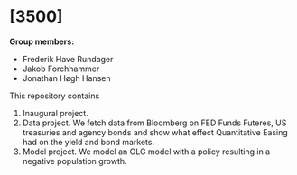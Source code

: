 # \[3500\]

**Group members:**
- Frederik Have Rundager
- Jakob Forchhammer 
- Jonathan Høgh Hansen

This repository contains  
1. Inaugural project. 
2. Data project. We fetch data from Bloomberg on FED Funds Futeres, US treasuries and agency bonds and show what effect Quantitative Easing had on the yield and bond markets.
3. Model project. We model an OLG model with a policy resulting in a negative population growth.
